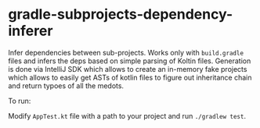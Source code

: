 # gradle-subprojects-dependency-inferer

Infer dependencies between sub-projects. Works only with `build.gradle` files and infers the deps based on simple parsing
of Koltin files. Generation is done via IntelliJ SDK which allows to create an in-memory fake projects which allows
to easily get ASTs of kotlin files to figure out inheritance chain and return typoes of all the medots.

To run:

Modify `AppTest.kt` file with a path to your project and run `./gradlew test`.
